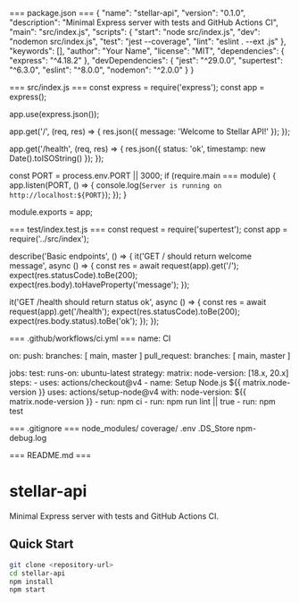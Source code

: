 === package.json ===
{
  "name": "stellar-api",
  "version": "0.1.0",
  "description": "Minimal Express server with tests and GitHub Actions CI",
  "main": "src/index.js",
  "scripts": {
    "start": "node src/index.js",
    "dev": "nodemon src/index.js",
    "test": "jest --coverage",
    "lint": "eslint . --ext .js"
  },
  "keywords": [],
  "author": "Your Name",
  "license": "MIT",
  "dependencies": {
    "express": "^4.18.2"
  },
  "devDependencies": {
    "jest": "^29.0.0",
    "supertest": "^6.3.0",
    "eslint": "^8.0.0",
    "nodemon": "^2.0.0"
  }
}

=== src/index.js ===
const express = require('express');
const app = express();

app.use(express.json());

app.get('/', (req, res) => {
  res.json({ message: 'Welcome to Stellar API!' });
});

app.get('/health', (req, res) => {
  res.json({ status: 'ok', timestamp: new Date().toISOString() });
});

const PORT = process.env.PORT || 3000;
if (require.main === module) {
  app.listen(PORT, () => {
    console.log(`Server is running on http://localhost:${PORT}`);
  });
}

module.exports = app;

=== test/index.test.js ===
const request = require('supertest');
const app = require('../src/index');

describe('Basic endpoints', () => {
  it('GET / should return welcome message', async () => {
    const res = await request(app).get('/');
    expect(res.statusCode).toBe(200);
    expect(res.body).toHaveProperty('message');
  });

  it('GET /health should return status ok', async () => {
    const res = await request(app).get('/health');
    expect(res.statusCode).toBe(200);
    expect(res.body.status).toBe('ok');
  });
});

=== .github/workflows/ci.yml ===
name: CI

on:
  push:
    branches: [ main, master ]
  pull_request:
    branches: [ main, master ]

jobs:
  test:
    runs-on: ubuntu-latest
    strategy:
      matrix:
        node-version: [18.x, 20.x]
    steps:
      - uses: actions/checkout@v4
      - name: Setup Node.js ${{ matrix.node-version }}
        uses: actions/setup-node@v4
        with:
          node-version: ${{ matrix.node-version }}
      - run: npm ci
      - run: npm run lint || true
      - run: npm test

=== .gitignore ===
node_modules/
coverage/
.env
.DS_Store
npm-debug.log

=== README.md ===
# stellar-api

Minimal Express server with tests and GitHub Actions CI.

## Quick Start

```bash
git clone <repository-url>
cd stellar-api
npm install
npm start
